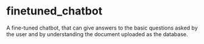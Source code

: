 # finetuned_chatbot
A fine-tuned chatbot, that can give answers to the basic questions asked by the user and by understanding the document uploaded as the database.
